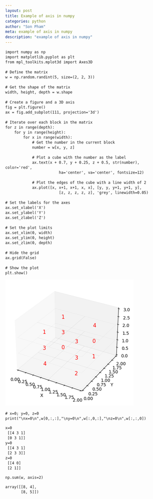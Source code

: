 ```yaml
---
layout: post
title: Example of axis in numpy
categories: python
author: "Son Pham"
meta: example of axis in numpy
description: "example of axis in numpy"
---
```


```
import numpy as np
import matplotlib.pyplot as plt
from mpl_toolkits.mplot3d import Axes3D

# Define the matrix
w = np.random.randint(5, size=(2, 2, 3))

# Get the shape of the matrix
width, height, depth = w.shape

# Create a figure and a 3D axis
fig = plt.figure()
ax = fig.add_subplot(111, projection='3d')

# Iterate over each block in the matrix
for z in range(depth):
    for y in range(height):
        for x in range(width):
            # Get the number in the current block
            number = w[x, y, z]
            
            # Plot a cube with the number as the label
            ax.text(x + 0.7, y + 0.25, z + 0.5, str(number), color='red', 
						ha='center', va='center', fontsize=12)
            
            # Plot the edges of the cube with a line width of 2
            ax.plot([x, x+1, x+1, x, x], [y, y, y+1, y+1, y], 
						[z, z, z, z, z], 'grey', linewidth=0.05)

# Set the labels for the axes
ax.set_xlabel('X')
ax.set_ylabel('Y')
ax.set_zlabel('Z')

# Set the plot limits
ax.set_xlim(0, width)
ax.set_ylim(0, height)
ax.set_zlim(0, depth)

# Hide the grid
ax.grid(False)

# Show the plot
plt.show()

```
    
![png](output_0_0.png)
    
```
# x=0; y=0, z=0
print("\nx=0\n",w[0,:,:],"\ny=0\n",w[:,0,:],"\nz=0\n",w[:,:,0])
```

    
    x=0
     [[4 3 1]
     [0 3 1]] 
    y=0
     [[4 3 1]
     [2 3 3]] 
    z=0
     [[4 0]
     [2 1]]
    


```
np.sum(w, axis=2)
```
    array([[8, 4],
           [8, 5]])


